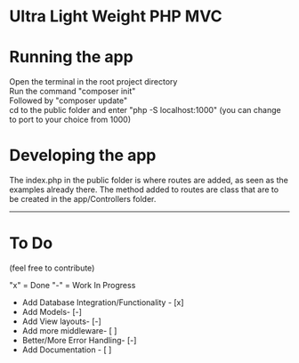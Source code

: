 # Ultra Light Weight PHP MVC

<h1>Running the app</h1>
Open the terminal in the root project directory
<br>
Run the command "composer init"
<br>
Followed by "composer update"
<br>
cd to the public folder and enter "php -S localhost:1000" (you can change to port to your choice from 1000)
<br>

<h1>Developing the app</h1>
The index.php in the public folder is where routes are added, as seen as the examples already there.
The method added to routes are class that are to be created in the app/Controllers folder.
<br>

---

<h1>To Do</h1>
(feel free to contribute)

"x" = Done
"-" = Work In Progress

- Add Database Integration/Functionality - [x]
- Add Models- [-]
- Add View layouts- [-]
- Add more middleware- [ ]
- Better/More Error Handling- [-]
- Add Documentation - [ ]

